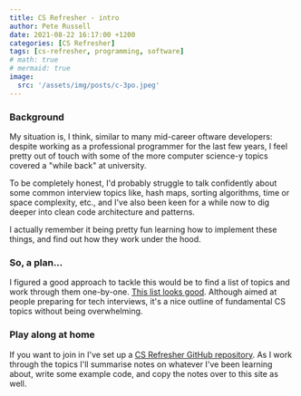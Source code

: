 ```yaml
---
title: CS Refresher - intro
author: Pete Russell
date: 2021-08-22 16:17:00 +1200
categories: [CS Refresher]
tags: [cs-refresher, programming, software]
# math: true
# mermaid: true
image:
  src: '/assets/img/posts/c-3po.jpeg'
---
```


### Background

My situation is, I think, similar to many mid-career oftware developers:
despite working as a professional programmer for the last few years, I feel
pretty out of touch with some of the more computer science-y topics covered
a "while back" at university.

To be completely honest, I'd probably struggle to talk confidently about
some common interview topics like, hash maps, sorting algorithms,
time or space complexity, etc., and I've also been keen for a while now
to dig deeper into clean code architecture and patterns.

I actually remember it being pretty fun learning how to implement these things,
and find out how they work under the hood.

### So, a plan...

I figured a good approach to tackle this would be to find a list of
topics and work through them one-by-one.
[This list looks good](https://www.reddit.com/r/cscareerquestions/comments/1jov24/heres_how_to_prepare_for_tech_interviews/).
Although aimed at people preparing for tech interviews, it's a nice
outline of fundamental CS topics without being overwhelming.

### Play along at home

If you want to join in I've set up a
[CS Refresher GitHub repository](https://github.com/peterussell/cs-refresher.git).
As I work through the topics I'll summarise notes on whatever I've been
learning about, write some example code, and copy the notes over to this
site as well.
